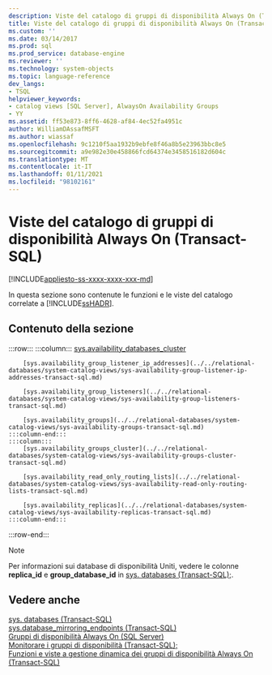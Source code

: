 ```yaml
---
description: Viste del catalogo di gruppi di disponibilità Always On (Transact-SQL)
title: Viste del catalogo di gruppi di disponibilità Always On (Transact-SQL) | Microsoft Docs
ms.custom: ''
ms.date: 03/14/2017
ms.prod: sql
ms.prod_service: database-engine
ms.reviewer: ''
ms.technology: system-objects
ms.topic: language-reference
dev_langs:
- TSQL
helpviewer_keywords:
- catalog views [SQL Server], AlwaysOn Availability Groups
- YY
ms.assetid: ff53e873-8ff6-4628-af84-4ec52fa4951c
author: WilliamDAssafMSFT
ms.author: wiassaf
ms.openlocfilehash: 9c1210f5aa1932b9ebfe8f46a8b5e23963bbc8e5
ms.sourcegitcommit: a9e982e30e458866fcd64374e3458516182d604c
ms.translationtype: MT
ms.contentlocale: it-IT
ms.lasthandoff: 01/11/2021
ms.locfileid: "98102161"
---
```

# <a name="always-on-availability-groups-catalog-views-transact-sql"></a>Viste del catalogo di gruppi di disponibilità Always On (Transact-SQL)
[!INCLUDE[appliesto-ss-xxxx-xxxx-xxx-md](../../includes/appliesto-ss-xxxx-xxxx-xxx-md.md)]

  In questa sezione sono contenute le funzioni e le viste del catalogo correlate a [!INCLUDE[ssHADR](../../includes/sshadr-md.md)].  
  
## <a name="in-this-section"></a>Contenuto della sezione  

:::row:::
    :::column:::
        [sys.availability_databases_cluster](../../relational-databases/system-catalog-views/sys-availability-databases-cluster-transact-sql.md)

        [sys.availability_group_listener_ip_addresses](../../relational-databases/system-catalog-views/sys-availability-group-listener-ip-addresses-transact-sql.md)

        [sys.availability_group_listeners](../../relational-databases/system-catalog-views/sys-availability-group-listeners-transact-sql.md)

        [sys.availability_groups](../../relational-databases/system-catalog-views/sys-availability-groups-transact-sql.md)
    :::column-end:::
    :::column:::
        [sys.availability_groups_cluster](../../relational-databases/system-catalog-views/sys-availability-groups-cluster-transact-sql.md)

        [sys.availability_read_only_routing_lists](../../relational-databases/system-catalog-views/sys-availability-read-only-routing-lists-transact-sql.md)

        [sys.availability_replicas](../../relational-databases/system-catalog-views/sys-availability-replicas-transact-sql.md)
    :::column-end:::
:::row-end:::
  
> [!NOTE]  
> Per informazioni sui database di disponibilità Uniti, vedere le colonne **replica_id** e **group_database_id** in [sys. databases (Transact-SQL);](../../relational-databases/system-catalog-views/sys-databases-transact-sql.md).  
  
## <a name="see-also"></a>Vedere anche  
 [sys. databases (Transact-SQL)](sys-databases-transact-sql.md)   
 [sys.database_mirroring_endpoints (Transact-SQL)](sys-database-mirroring-endpoints-transact-sql.md)   
 [Gruppi di disponibilità Always On (SQL Server)](../../database-engine/availability-groups/windows/always-on-availability-groups-sql-server.md)   
 [Monitorare i gruppi di disponibilità (Transact-SQL);](../../database-engine/availability-groups/windows/monitor-availability-groups-transact-sql.md)   
 [Funzioni e viste a gestione dinamica dei gruppi di disponibilità Always On (Transact-SQL)](../system-dynamic-management-views/always-on-availability-groups-dynamic-management-views-functions.md)  
  
  
